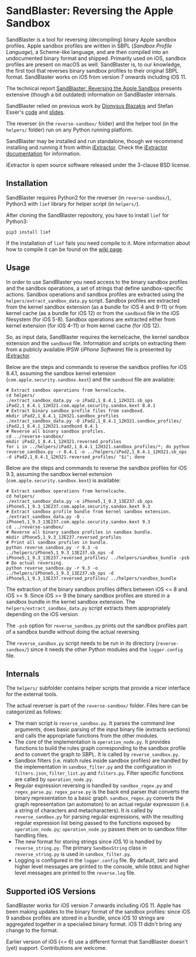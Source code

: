 # SandBlaster: Reversing the Apple Sandbox

SandBlaster is a tool for reversing (decompiling) binary Apple sandbox profiles. Apple sandbox profiles are written in SBPL (*Sandbox Profile Language*), a Scheme-like language, and are then compiled into an undocumented binary format and shipped. Primarily used on iOS, sandbox profiles are present on macOS as well. SandBlaster is, to our knowledge, the first tool that reverses binary sandbox profiles to their original SBPL format. SandBlaster works on iOS from version 7 onwards including iOS 11.

The technical report [SandBlaster: Reversing the Apple Sandbox](https://arxiv.org/abs/1608.04303) presents extensive (though a bit outdated) information on SandBlaster internals.

SandBlaster relied on previous work by [Dionysus Blazakis](https://github.com/dionthegod/XNUSandbox) and Stefan Esser's [code](https://github.com/sektioneins/sandbox_toolkit) and [slides](https://www.slideshare.net/i0n1c/ruxcon-2014-stefan-esser-ios8-containers-sandboxes-and-entitlements).

The reverser (in the `reverse-sandbox/` folder) and the helper tool (in the `helpers/` folder) run on any Python running platform.

SandBlaster may be installed and run standalone, though we recommend installing and running it from within [iExtractor](https://github.com/malus-security/iExtractor). Check the [iExtractor documentation](https://github.com/malus-security/iExtractor/blob/master/README.md) for information.

iExtractor is open source software released under the 3-clause BSD license.

## Installation

SandBlaster requires Python2 for the reverser (in `reverse-sandbox/`), Python3 with `lief` library for helper script (in `helpers/`).

After cloning the SandBlaster repository, you have to install `lief` for Python3:
```
pip3 install lief
```

If the installation of `lief` fails you need compile to it. More information about how to compile it can be found on the [wiki page](https://lief.quarkslab.com/doc/stable/compilation.html).

## Usage

In order to use SandBlaster you need access to the binary sandbox profiles and the sandbox operations, a set of strings that define sandbox-specific actions. Sandbox operations and sandbox profiles are extracted using the `helpers/extract_sandbox_data.py` script. Sandbox profiles are extracted from the kernel sandbox extension (as a bundle for iOS 4 and 9-11) or from kernel cache (as a bundle for iOS 12) or from the `sandboxd` file in the iOS filesystem (for iOS 5-8). Sandbox operations are extracted either from kernel extension (for iOS 4-11) or from kernel cache (for iOS 12).

So, as input data, SandBlaster requires the kernelcache, the kernel sandbox extension and the `sandboxd` file. Information and scripts on extracting them from a publicly available IPSW (*iPhone Software*) file is presented by [iExtractor](https://github.com/malus-security/iExtractor).

Below are the steps and commands to reverse the sandbox profiles for iOS 8.4.1, assuming the sandbox kernel extension (`com.apple.security.sandbox.kext`) and the `sandboxd` file are available:

```
# Extract sandbox operations from kernelcache.
cd helpers/
./extract_sandbox_data.py -o iPad2,1_8.4.1_12H321.sb_ops iPad2,1_8.4.1_12H321.com.apple.security.sandox.kext 8.4.1
# Extract binary sandbox profile files from sandboxd.
mkdir iPad2,1_8.4.1_12H321.sandbox_profiles
./extract_sandbox_data.py -O iPad2,1_8.4.1_12H321.sandbox_profiles/ iPad2,1_8.4.1_12H321.sandboxd 8.4.1
# Reverse all binary sandbox profiles.
cd ../reverse-sandbox/
mkdir iPad2,1_8.4.1_12H321.reversed_profiles
for i in ../helpers/iPad2,1_8.4.1_12H321.sandbox_profiles/*; do python reverse_sandbox.py -r 8.4.1 -o ../helpers/iPad2,1_8.4.1_12H321.sb_ops -d iPad2,1_8.4.1_12H321.reversed_profiles/ "$i"; done
```

Below are the steps and commands to reverse the sandbox profiles for iOS 9.3, assuming the sandbox kernel extension (`com.apple.security.sandbox.kext`) is available:

```
# Extract sandbox operations from kernelcache.
cd helpers/
./extract_sandbox_data.py -o iPhone5,1_9.3_13E237.sb_ops iPhone5,1_9.3_13E237.com.apple.security.sandox.kext 9.3
# Extract sandbox profile bundle from kernel sandbox extension.
./extract_sandbox_data.py -O . iPhone5,1_9.3_13E237.com.apple.security.sandox.kext 9.3
cd ../reverse-sandbox/
# Reverse all binary sandbox profiles in sandbox bundle.
mkdir iPhone5,1_9.3_13E237.reversed_profiles
# Print all sandbox profiles in bundle.
python reverse_sandbox.py -r 9.3 -o ../helpers/iPhone5,1_9.3_13E237.sb_ops -d iPhone5,1_9.3_13E237.reversed_profiles/ ../helpers/sandbox_bundle -psb
# Do actual reversing.
python reverse_sandbox.py -r 9.3 -o ../helpers/iPhone5,1_9.3_13E237.sb_ops -d iPhone5,1_9.3_13E237.reversed_profiles/ ../helpers/sandbox_bundle
```

The extraction of the binary sandbox profiles differs between iOS <= 8 and iOS >= 9. Since iOS >= 9 the binary sandbox profiles are stored in a sandbox bundle in the kernel sandbox extension. The `helpers/extract_sandbox_data.py` script extracts them appropriately depending on the iOS version.

The `-psb` option for `reverse_sandbox.py` prints out the sandbox profiles part of a sandbox bundle without doing the actual reversing.

The `reverse_sandbox.py` script needs to be run in its directory (`reverse-sandbox/`) since it needs the other Python modules and the `logger.config` file.

## Internals

The `helpers/` subfolder contains helper scripts that provide a nicer interface for the external tools.

The actual reverser is part of the `reverse-sandbox/` folder. Files here can be categorized as follows:

  * The main script is `reverse_sandbox.py`. It parses the command line arguments, does basic parsing of the input binary file (extracts sections) and calls the appropriate functions from the other modules.
  * The core of the implementation is `operation_node.py`. It provides functions to build the rules graph corresponding to the sandbox profile and to convert the graph to SBPL. It is called by `reverse_sandbox.py`.
  * Sandbox filters (i.e. match rules inside sandbox profiles) are handled by the implementation in `sandbox_filter.py` and the configuration in `filters.json`, `filter_list.py` and `filters.py`. Filter specific functions are called by `operation_node.py`.
  * Regular expression reversing is handled by `sandbox_regex.py` and `regex_parse.py`. `regex_parse.py` is the back end parser that converts the binary representation to a basic graph. `sandbox_regex.py` converts the graph representation (an automaton) to an actual regular expression (i.e. a string of characters and metacharacters). It is called by `reverse_sandbox.py` for parsing regular expressions, with the resulting regular expression list being passed to the functions exposed by `operation_node.py`; `operation_node.py` passes them on to sandbox filter handling files.
  * The new format for storing strings since iOS 10 is handled by `reverse_string.py`. The primary `SandboxString` class in `reverse_string.py` is used in `sandbox_filter.py`.
  * Logging is configured in the `logger.config` file. By default, `INFO` and higher level messages are printed to the console, while `DEBUG` and higher level messages are printed to the `reverse.log` file.

## Supported iOS Versions

SandBlaster works for iOS version 7 onwards including iOS 11. Apple has been making updates to the binary format of the sandbox profiles: since iOS 9 sandbox profiles are stored in a bundle, since iOS 10 strings are aggregated together in a specialied binary format. iOS 11 didn't bring any change to the format.

Earlier version of iOS (<= 6) use a different format that SandBlaster doesn't (yet) support. Contributions are welcome.
